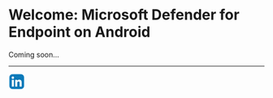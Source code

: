 # Welcome: Microsoft Defender for Endpoint on Android
Coming soon...

<hr>

[![LinkeIn](../../Assets/Pictures/LinkeIn.png)](https://www.linkedin.com/in/c-lessi/)
